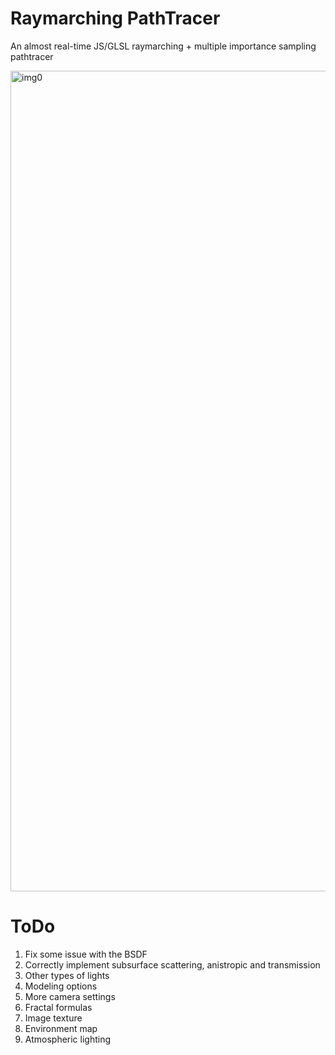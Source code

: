 # Raymarching PathTracer
 An almost real-time JS/GLSL raymarching + multiple importance sampling pathtracer

<img width="1313" alt="img0" src="https://github.com/user-attachments/assets/0d5ef499-e9dd-402d-b368-42c626205fa3" />

# ToDo

 1. Fix some issue with the BSDF
 2. Correctly implement subsurface scattering, 
    anistropic and transmission
 3. Other types of lights
 4. Modeling options
 5. More camera settings
 6. Fractal formulas
 7. Image texture
 8. Environment map
 9. Atmospheric lighting
